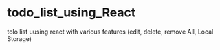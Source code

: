# todo_list_using_React
tolo list uusing react with various features (edit, delete, remove All, Local Storage)
